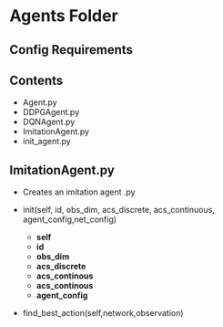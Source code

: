 #   Agents Folder
## Config Requirements
## Contents
*   Agent.py
*   DDPGAgent.py
*   DQNAgent.py
*   ImitationAgent.py
*   init_agent.py

##  ImitationAgent.py
*   Creates an imitation agent .py
*   init(self, id, obs_dim, acs_discrete, acs_continuous, agent_config,net_config)
    -   **self**
    -   **id** 
    -   **obs_dim**
    -   **acs_discrete**
    -   **acs_continous**
    -   **acs_continous**
    -   **agent_config**
    
*   find_best_action(self,network,observation)
 